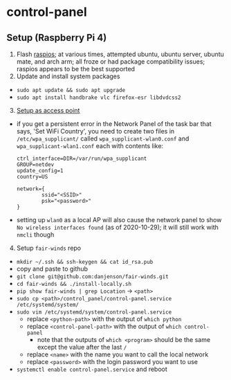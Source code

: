 # control-panel

## Setup (Raspberry Pi 4)

1. Flash [raspios](https://www.raspberrypi.com/software/operating-systems/);
  at various times, attempted ubuntu, ubuntu server, ubuntu mate, and arch arm;
  all froze or had package compatibility issues; raspios appears to be the best
  supported
2. Update and install system packages
  - `sudo apt update && sudo apt upgrade`
  - `sudo apt install handbrake vlc firefox-esr libdvdcss2`
3. [Setup as access point](https://www.raspberrypi.com/documentation/computers/configuration.html#setting-up-a-routed-wireless-access-point)
  - if you get a persistent error in the Network Panel of the task bar that
    says, 'Set WiFi Country', you need to create two files in
    `/etc/wpa_supplicant/` called `wpa_supplicant-wlan0.conf` and
    `wpa_supplicant-wlan1.conf` each with contents like:
    ```
    ctrl_interface=DIR=/var/run/wpa_supplicant
    GROUP=netdev
    update_config=1
    country=US

    network={
            ssid="<SSID>"
            psk="<password>"
    }
    ```
  - setting up `wlan0` as a local AP will also cause the network panel to show
  `No wireless interfaces found` (as of 2020-10-29); it will still work with
  `nmcli` though
4. Setup `fair-winds` repo
  - `mkdir ~/.ssh && ssh-keygen && cat id_rsa.pub`
  - copy and paste to github
  - `git clone git@github.com:danjenson/fair-winds.git`
  - `cd fair-winds && ./install-locally.sh`
  - `pip show fair-winds | grep Location` -> `<path>`
  - `sudo cp <path>/control_panel/control-panel.service /etc/systemd/system/`
  - `sudo vim /etc/systemd/system/control-panel.service`
    - replace `<python-path>` with the output of `which python`
    - replace `<control-panel-path>` with the output of `which control-panel`
      - note that the outputs of `which <program>` should be the same except the
        value after the last `/`
    - replace `<name>` with the name you want to call the local network
    - replace `<password>` with the login password you want to use
  - `systemctl enable control-panel.service` and reboot
